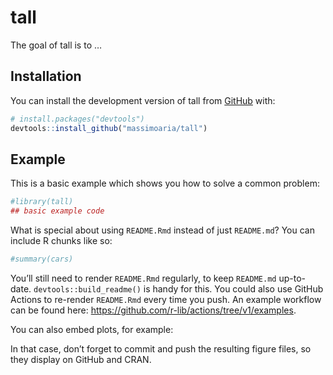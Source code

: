 
<!-- README.md is generated from README.Rmd. Please edit that file -->

# tall

<!-- badges: start -->
<!-- badges: end -->

The goal of tall is to …

## Installation

You can install the development version of tall from
[GitHub](https://github.com/) with:

``` r
# install.packages("devtools")
devtools::install_github("massimoaria/tall")
```

## Example

This is a basic example which shows you how to solve a common problem:

``` r
#library(tall)
## basic example code
```

What is special about using `README.Rmd` instead of just `README.md`?
You can include R chunks like so:

``` r
#summary(cars)
```

You’ll still need to render `README.Rmd` regularly, to keep `README.md`
up-to-date. `devtools::build_readme()` is handy for this. You could also
use GitHub Actions to re-render `README.Rmd` every time you push. An
example workflow can be found here:
<https://github.com/r-lib/actions/tree/v1/examples>.

You can also embed plots, for example:

In that case, don’t forget to commit and push the resulting figure
files, so they display on GitHub and CRAN.
